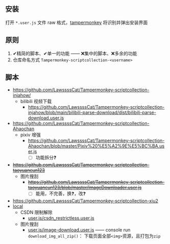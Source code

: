 ## 安装

打开 `*.user.js` 文件 raw 格式，[tampermonkey](https://www.tampermonkey.net/) 将识别并弹出安装界面

## 原则

1. ✔精简的脚本、✔单一的功能 —— ❌集中的脚本、❌多余的功能
1. 仓库命名方式 `Tampermonkey-scriptcollection-<username>`

## 脚本

+ https://github.com/LawssssCat/Tampermonkey-scriptcollection-injahow/
    + bilibili 视频下载
        + https://github.com/LawssssCat/Tampermonkey-scriptcollection-injahow/blob/main/bilibili-parse-download/dist/bilibili-parse-download.user.js
+ https://github.com/LawssssCat/Tampermonkey-scriptcollection-Ahaochan
    + pixiv 增强
        + https://github.com/LawssssCat/Tampermonkey-scriptcollection-Ahaochan/blob/master/Pixiv%20%E5%A2%9E%E5%BC%BA.user.js
            + [ ] 功能拆分❓
+ ~~https://github.com/LawssssCat/Tampermonkey-scriptcollection-taoyuancun123~~
    + 图片搜刮
        + ~~https://github.com/LawssssCat/Tampermonkey-scriptcollection-taoyuancun123/blob/master/ImageDownloader.user.js~~
            + [ ] 能用，不完善，换❓，改❓
+ https://github.com/LawssssCat/Tampermonkey-scriptcollection-xiu2
+ [local](user.js/)
    + CSDN 限制解除
        + [user.js/csdn_restrictless.user.js](user.js/csdn_restrictless.user.js)
    + 图片搜刮
        + [user.js/image-download.user.js](user.js/image-download.user.js) —— console run `download_img_all_zip()`： 下载页面全部`<img>`资源，且打包为`zip`